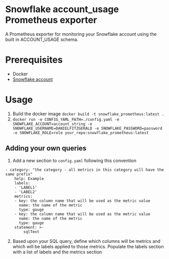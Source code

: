 # Snowflake account_usage Prometheus exporter

A Prometheus exporter for monitoring your Snowflake account using the built in ACCOUNT_USAGE schema.

# Prerequisites

- Docker
- [Snowflake account](https://signup.snowflake.com/)

# Usage

1. Build the docker image `docker build -t snowflake_prometheus:latest .`
2. `docker run -e CONFIG_YAML_PATH=./config.yaml -e SNOWFLAKE_ACCOUNT=account_string -e SNOWFLAKE_USERNAME=DANIELFITZGERALD -e SNOWFLAKE_PASSWORD=password -e SNOWFLAKE_ROLE=role your_repo:snowflake_prometheus:latest`

## Adding your own queries

1. Add a new section to `config.yaml` following this convention

```
- category: "the category - all metrics in this category will have the same prefix"
    help: Example
    labels:
    - 'LABEL1'
    - 'LABEL2'
    metrics:
    - key: the column name that will be used as the metric value
      name: the name of the metric
      type: gauge
    - key: the column name that will be used as the metric value
      name: the name of the metric
      type: gauge
    statement: >-
        sqlText
```

2. Based upon your SQL query, define which columns will be metrics and which will be labels applied to those metrics. Populate the labels section with a list of labels and the metrics section
